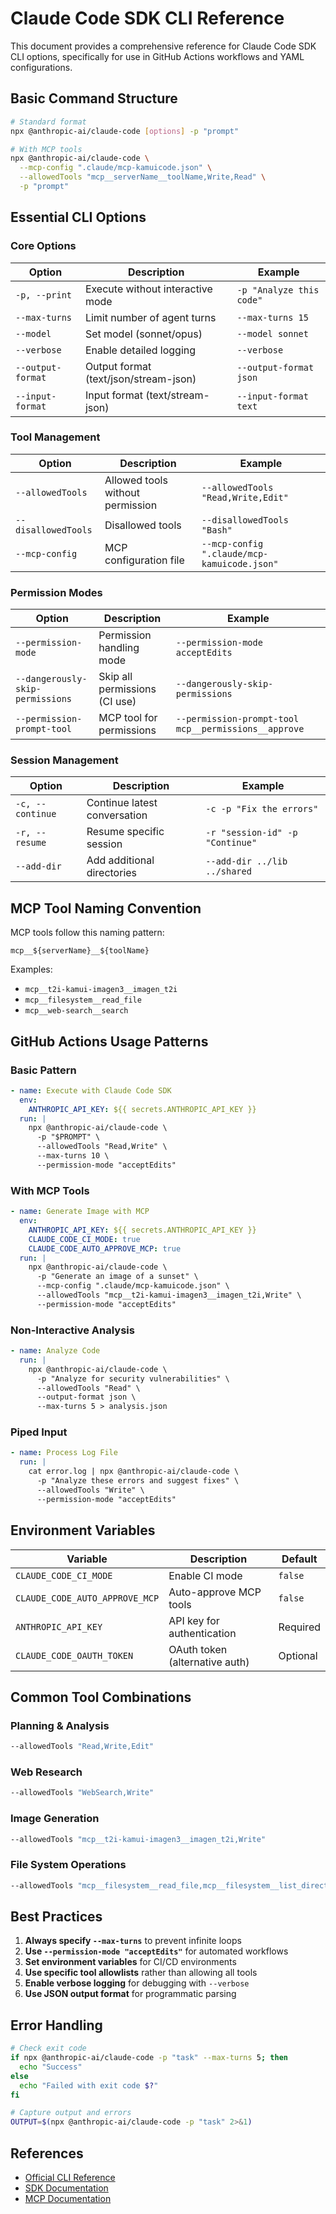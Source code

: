 # Claude Code SDK CLI Reference

This document provides a comprehensive reference for Claude Code SDK CLI options, specifically for use in GitHub Actions workflows and YAML configurations.

## Basic Command Structure

```bash
# Standard format
npx @anthropic-ai/claude-code [options] -p "prompt"

# With MCP tools
npx @anthropic-ai/claude-code \
  --mcp-config ".claude/mcp-kamuicode.json" \
  --allowedTools "mcp__serverName__toolName,Write,Read" \
  -p "prompt"
```

## Essential CLI Options

### Core Options

| Option | Description | Example |
|--------|-------------|---------|
| `-p, --print` | Execute without interactive mode | `-p "Analyze this code"` |
| `--max-turns` | Limit number of agent turns | `--max-turns 15` |
| `--model` | Set model (sonnet/opus) | `--model sonnet` |
| `--verbose` | Enable detailed logging | `--verbose` |
| `--output-format` | Output format (text/json/stream-json) | `--output-format json` |
| `--input-format` | Input format (text/stream-json) | `--input-format text` |

### Tool Management

| Option | Description | Example |
|--------|-------------|---------|
| `--allowedTools` | Allowed tools without permission | `--allowedTools "Read,Write,Edit"` |
| `--disallowedTools` | Disallowed tools | `--disallowedTools "Bash"` |
| `--mcp-config` | MCP configuration file | `--mcp-config ".claude/mcp-kamuicode.json"` |

### Permission Modes

| Option | Description | Example |
|--------|-------------|---------|
| `--permission-mode` | Permission handling mode | `--permission-mode acceptEdits` |
| `--dangerously-skip-permissions` | Skip all permissions (CI use) | `--dangerously-skip-permissions` |
| `--permission-prompt-tool` | MCP tool for permissions | `--permission-prompt-tool mcp__permissions__approve` |

### Session Management

| Option | Description | Example |
|--------|-------------|---------|
| `-c, --continue` | Continue latest conversation | `-c -p "Fix the errors"` |
| `-r, --resume` | Resume specific session | `-r "session-id" -p "Continue"` |
| `--add-dir` | Add additional directories | `--add-dir ../lib ../shared` |

## MCP Tool Naming Convention

MCP tools follow this naming pattern:
```
mcp__${serverName}__${toolName}
```

Examples:
- `mcp__t2i-kamui-imagen3__imagen_t2i`
- `mcp__filesystem__read_file`
- `mcp__web-search__search`

## GitHub Actions Usage Patterns

### Basic Pattern
```yaml
- name: Execute with Claude Code SDK
  env:
    ANTHROPIC_API_KEY: ${{ secrets.ANTHROPIC_API_KEY }}
  run: |
    npx @anthropic-ai/claude-code \
      -p "$PROMPT" \
      --allowedTools "Read,Write" \
      --max-turns 10 \
      --permission-mode "acceptEdits"
```

### With MCP Tools
```yaml
- name: Generate Image with MCP
  env:
    ANTHROPIC_API_KEY: ${{ secrets.ANTHROPIC_API_KEY }}
    CLAUDE_CODE_CI_MODE: true
    CLAUDE_CODE_AUTO_APPROVE_MCP: true
  run: |
    npx @anthropic-ai/claude-code \
      -p "Generate an image of a sunset" \
      --mcp-config ".claude/mcp-kamuicode.json" \
      --allowedTools "mcp__t2i-kamui-imagen3__imagen_t2i,Write" \
      --permission-mode "acceptEdits"
```

### Non-Interactive Analysis
```yaml
- name: Analyze Code
  run: |
    npx @anthropic-ai/claude-code \
      -p "Analyze for security vulnerabilities" \
      --allowedTools "Read" \
      --output-format json \
      --max-turns 5 > analysis.json
```

### Piped Input
```yaml
- name: Process Log File
  run: |
    cat error.log | npx @anthropic-ai/claude-code \
      -p "Analyze these errors and suggest fixes" \
      --allowedTools "Write" \
      --permission-mode "acceptEdits"
```

## Environment Variables

| Variable | Description | Default |
|----------|-------------|---------|
| `CLAUDE_CODE_CI_MODE` | Enable CI mode | `false` |
| `CLAUDE_CODE_AUTO_APPROVE_MCP` | Auto-approve MCP tools | `false` |
| `ANTHROPIC_API_KEY` | API key for authentication | Required |
| `CLAUDE_CODE_OAUTH_TOKEN` | OAuth token (alternative auth) | Optional |

## Common Tool Combinations

### Planning & Analysis
```bash
--allowedTools "Read,Write,Edit"
```

### Web Research
```bash
--allowedTools "WebSearch,Write"
```

### Image Generation
```bash
--allowedTools "mcp__t2i-kamui-imagen3__imagen_t2i,Write"
```

### File System Operations
```bash
--allowedTools "mcp__filesystem__read_file,mcp__filesystem__list_directory,Write"
```

## Best Practices

1. **Always specify `--max-turns`** to prevent infinite loops
2. **Use `--permission-mode "acceptEdits"`** for automated workflows
3. **Set environment variables** for CI/CD environments
4. **Use specific tool allowlists** rather than allowing all tools
5. **Enable verbose logging** for debugging with `--verbose`
6. **Use JSON output format** for programmatic parsing

## Error Handling

```bash
# Check exit code
if npx @anthropic-ai/claude-code -p "task" --max-turns 5; then
  echo "Success"
else
  echo "Failed with exit code $?"
fi

# Capture output and errors
OUTPUT=$(npx @anthropic-ai/claude-code -p "task" 2>&1)
```

## References

- [Official CLI Reference](https://docs.anthropic.com/ja/docs/claude-code/cli-reference)
- [SDK Documentation](https://docs.anthropic.com/ja/docs/claude-code/sdk)
- [MCP Documentation](https://docs.anthropic.com/ja/docs/claude-code/mcp)